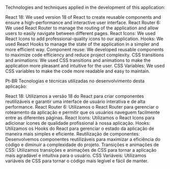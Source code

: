 Technologies and techniques applied in the development of this application:

React 18: We used version 18 of React to create reusable components and ensure a high-performance and interactive user interface.
React Router 6: We used React Router to manage the routing of the application and allow users to easily navigate between different pages.
React Icons: We used React Icons to add professional-quality icons to our application.
Hooks: We used React Hooks to manage the state of the application in a simpler and more efficient way.
Component reuse: We developed reusable components to maximize code efficiency and reduce project complexity.
CSS transitions and animations: We used CSS transitions and animations to make the application more pleasant and intuitive for the user.
CSS Variables: We used CSS variables to make the code more readable and easy to maintain.


Pt-BR
Tecnologias e técnicas utilizadas no desenvolvimento desta aplicação:

React 18: Utilizamos a versão 18 do React para criar componentes reutilizáveis e garantir uma interface de usuário interativa e de alta performance.
React Router 6: Utilizamos o React Router para gerenciar o roteamento da aplicação e permitir que os usuários naveguem facilmente entre as diferentes páginas.
React Icons: Utilizamos o React Icons para adicionar ícones de qualidade profissional à nossa aplicação.
Hooks: Utilizamos os Hooks do React para gerenciar o estado da aplicação de maneira mais simples e eficiente.
Reutilização de componentes: Desenvolvemos componentes reutilizáveis para maximizar a eficiência do código e diminuir a complexidade do projeto.
Transições e animações de CSS: Utilizamos transições e animações de CSS para tornar a aplicação mais agradável e intuitiva para o usuário.
CSS Variáveis: Utilizamos variáveis de CSS para tornar o código mais legível e fácil de manter.
